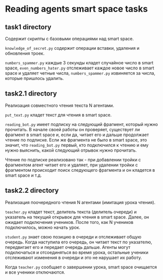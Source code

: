 # Reading agents smart space tasks

## task1 directory

Содержит скрипты с базовыми операциями над smart space.

`knowledge_of_secret.py` содержит операции вставки, удаления и обновления троек.

`numbers_spammer.py` каждые 3 секунды кладет случайное число в smart space, `even_numbers_hater.py` отслеживает каждое новое число в smart space и удаляет четные числа, `numbers_spammer.py` извиняется за числа, которые пришлось удалить.


## task2.1 directory

Реализация совместного чтения текста N агентами.

`put_text.py` кладет текст для чтения в smart space.

`reading_bot.py` имеет подписку на следующий фрагмент, который нужно прочитать. В начале своей работы он проверяет, существует ли фрагмент в smart space и, если да, читает его и дальше продолжает чтение по подписке. Если же фрагмента не было в smart space, это значит, что `reading_bot.py` первый, кто подключился к чтению и ему нужно выяснить, какой следующий отрывок нужно прочитать.

Чтение по подписке реализовано так - при добавлении тройки с фрагментом агент читает его и удаляет, при удалении тройки с фрагментом происходит поиск следующего фрагмента и он кладется в smart space и т.д.


## task2.2 directory

Реализация поочередного чтения N агентами (имитация урока чтения).

`teacher.py` кладет текст, делитель текста (делитель очереди) и указатель на текущий открывок для чтения в smart space. Далее, он ожидает подключения учеников. После того, как N учеников подключилось, можно начать урок.

`student.py` знает свою позицию в очереди и отслеживает общую очередь. Когда наступила его очередь, он читает текст по указателю, передвигает его и передает очередь дальше.
Агенты могут подключаться и отсоединяться во время урока, остальные ученики отслеживают изменения в очереди и это не нарушает их работу.

Когда `teacher.py` сообщает о завершении урока, smart space очищается и все ученики отключаются.